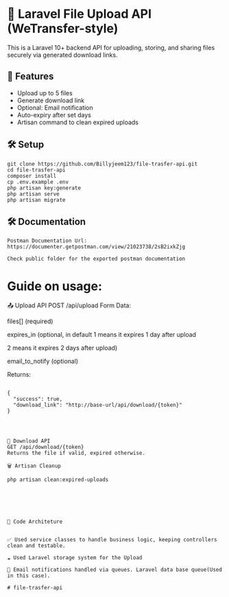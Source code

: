 # 📁 Laravel File Upload API (WeTransfer-style)

This is a Laravel 10+ backend API for uploading, storing, and sharing files securely via generated download links. 

## 🚀 Features
- Upload up to 5 files
- Generate download link
- Optional: Email notification
- Auto-expiry after set days
- Artisan command to clean expired uploads

## 🛠 Setup

```
git clone https://github.com/Billyjeem123/file-trasfer-api.git
cd file-trasfer-api
composer install
cp .env.example .env
php artisan key:generate
php artisan serve
php artisan migrate

````

## 🛠 Documentation
`````
Postman Documentation Url: https://documenter.getpostman.com/view/21023738/2sB2ixkZjg

Check public folder for the exported postman documentation
``````

# Guide on usage: 

📤 Upload API
POST /api/upload
Form Data:

files[] (required)

expires_in (optional, in default 1 means it expires 1 day after upload

2 means it expires 2 days after upload)

email_to_notify (optional)

Returns:

````

{
  "success": true,
  "download_link": "http://base-url/api/download/{token}"
}
````


`````



🔽 Download API
GET /api/download/{token}
Returns the file if valid, expired otherwise.

🗑 Artisan Cleanup

php artisan clean:expired-uploads




``````

````


📘 Code Architeture


✅ Used service classes to handle business logic, keeping controllers clean and testable.

☁️ Used Laravel storage system for the Upload

📨 Email notifications handled via queues. Laravel data base queue(Used in this case).

# file-trasfer-api
